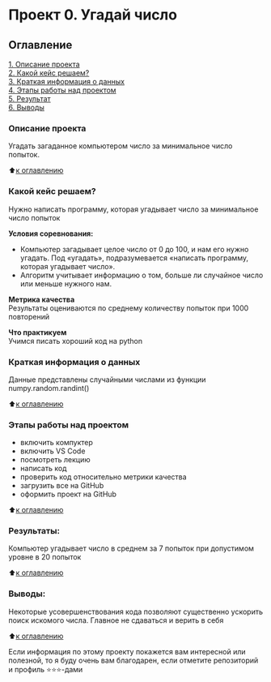 # Проект 0. Угадай число

## Оглавление  
[1. Описание проекта](#Описание-проекта)  
[2. Какой кейс решаем?](#Какой-кейс-решаем)  
[3. Краткая информация о данных](#Краткая-информация-о-данных)  
[4. Этапы работы над проектом](#Этапы-работы-над-проектом)  
[5. Результат](#Результат)    
[6. Выводы](#Выводы) 

### Описание проекта    
Угадать загаданное компьютером число за минимальное число попыток.

:arrow_up:[к оглавлению](#Оглавление)

### Какой кейс решаем?    
Нужно написать программу, которая угадывает число за минимальное число попыток

**Условия соревнования:**  
- Компьютер загадывает целое число от 0 до 100, и нам его нужно угадать. Под «угадать», подразумевается «написать программу, которая угадывает число».
- Алгоритм учитывает информацию о том, больше ли случайное число или меньше нужного нам.

**Метрика качества**     
Результаты оцениваются по среднему количеству попыток при 1000 повторений

**Что практикуем**     
Учимся писать хороший код на python

### Краткая информация о данных
Данные представлены случайными числами из функции numpy.random.randint()
  
:arrow_up:[к оглавлению](#Оглавление)

### Этапы работы над проектом  
- включить компуктер
- включить VS Code
- посмотреть лекцию
- написать код
- проверить код относительно метрики качества
- загрузить все на GitHub
- оформить проект на GitHub

:arrow_up:[к оглавлению](#Оглавление)

### Результаты:  
Компьютер угадывает число в среднем за 7 попыток при допустимом уровне в 20 попыток

:arrow_up:[к оглавлению](#Оглавление)

### Выводы:  
Некоторые усовершенствования кода позволяют существенно ускорить поиск искомого числа. Главное не сдаваться и верить в себя

:arrow_up:[к оглавлению](#Оглавление)

Если информация по этому проекту покажется вам интересной или полезной, то я буду очень вам благодарен, если отметите репозиторий и профиль ⭐️⭐️⭐️-дами
